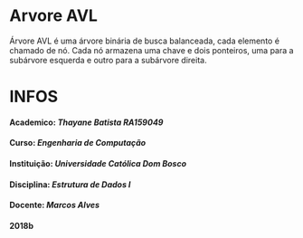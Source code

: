 # Arvore AVL
 Árvore AVL é uma árvore binária de busca balanceada, cada elemento é chamado de nó. Cada nó armazena uma chave e dois ponteiros, uma para a subárvore esquerda e outro para a subárvore direita. 

# **INFOS**    
#### Academico: _Thayane Batista RA159049_
#### Curso: _Engenharia de Computação_
#### Instituição: _Universidade Católica Dom Bosco_
#### Disciplina: _Estrutura de Dados I_
#### Docente: _Marcos Alves_
#### 2018b